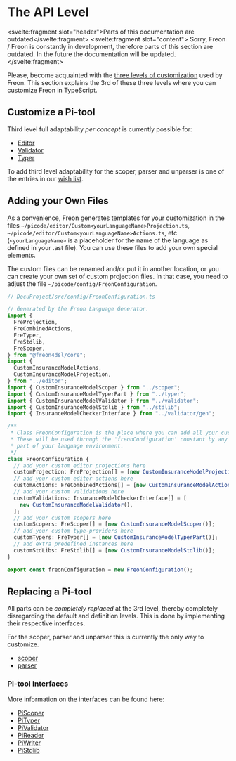 <script>
    import Note from "$lib/notes/Note.svelte";
</script>

# The API Level

<Note><svelte:fragment slot="header">Parts of this documentation are outdated</svelte:fragment>
<svelte:fragment slot="content">
Sorry, Freon / Freon is constantly in development, therefore parts of this section are outdated.
In the future the documentation will be updated.
</svelte:fragment>
</Note>

Please, become acquainted with the [three levels of customization](/010_Intro/050_Three_Levels_of_Customization)
used by Freon.
This section explains the 3rd of these three levels where you can customize Freon in TypeScript.

## Customize a Pi-tool

Third level full adaptability _per concept_ is currently possible for:

- [Editor](/030_Developing_a_Language/030_API_Level/010_Editor_API)
- [Validator](/030_Developing_a_Language/030_API_Level/040_Validator_API)
- [Typer](/030_Developing_a_Language/030_API_Level/050_Typer_API)

To add third level adaptability for the scoper, parser and unparser is one of the
entries in our [wish list](/010_Intro/090_Future_Developments).

## Adding your Own Files

As a convenience, Freon generates templates for
your customization in the files `~/picode/editor/Custom<yourLanguageName>Projection.ts`, `~/picode/editor/Custom<yourLanguageName>Actions.ts`, etc
(`<yourLanguageName>` is a placeholder for the name of the language as defined in your .ast file). You can use
these files to add your own special elements.

The custom files can be renamed and/or
put it in another location, or you can create your own set of custom projection files.
In that case, you need to adjust the file `~/picode/config/FreonConfiguration`.

```ts
// DocuProject/src/config/FreonConfiguration.ts

// Generated by the Freon Language Generator.
import {
  FreProjection,
  FreCombinedActions,
  FreTyper,
  FreStdlib,
  FreScoper,
} from "@freon4dsl/core";
import {
  CustomInsuranceModelActions,
  CustomInsuranceModelProjection,
} from "../editor";
import { CustomInsuranceModelScoper } from "../scoper";
import { CustomInsuranceModelTyperPart } from "../typer";
import { CustomInsuranceModelValidator } from "../validator";
import { CustomInsuranceModelStdlib } from "../stdlib";
import { InsuranceModelCheckerInterface } from "../validator/gen";

/**
 * Class FreonConfiguration is the place where you can add all your customisations.
 * These will be used through the 'freonConfiguration' constant by any generated
 * part of your language environment.
 */
class FreonConfiguration {
  // add your custom editor projections here
  customProjection: FreProjection[] = [new CustomInsuranceModelProjection()];
  // add your custom editor actions here
  customActions: FreCombinedActions[] = [new CustomInsuranceModelActions()];
  // add your custom validations here
  customValidations: InsuranceModelCheckerInterface[] = [
    new CustomInsuranceModelValidator(),
  ];
  // add your custom scopers here
  customScopers: FreScoper[] = [new CustomInsuranceModelScoper()];
  // add your custom type-providers here
  customTypers: FreTyper[] = [new CustomInsuranceModelTyperPart()];
  // add extra predefined instances here
  customStdLibs: FreStdlib[] = [new CustomInsuranceModelStdlib()];
}

export const freonConfiguration = new FreonConfiguration();

```

## Replacing a Pi-tool

All parts can be _completely replaced_ at the 3rd level, thereby completely
disregarding the default and definition levels.
This is done by implementing their respective interfaces.

For the scoper, parser and unparser this is currently the only way to customize.

- [scoper](/030_Developing_a_Language/030_API_Level/060_Scoper_API)
- [parser](/030_Developing_a_Language/030_API_Level/070_Reader_API)

### Pi-tool Interfaces

More information on the interfaces can be found here:

- [PiScoper](/060_Under_the_Hood/020_The_PiTool_Interfaces/020_PiScoper_Interface)
- [PiTyper](/060_Under_the_Hood/020_The_PiTool_Interfaces/050_PiTyper_Interface)
- [PiValidator](/060_Under_the_Hood/020_The_PiTool_Interfaces/040_PiValidator_Interface)
- [PiReader](/060_Under_the_Hood/020_The_PiTool_Interfaces/060_PiReader_Interface)
- [PiWriter](/060_Under_the_Hood/020_The_PiTool_Interfaces/070_PiWriter_Interface)
- [PiStdlib](/060_Under_the_Hood/020_The_PiTool_Interfaces/080_PiStandardlib_Interface)
